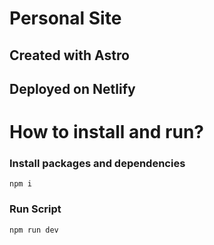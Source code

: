 # Personal Site 
## Created with Astro
## Deployed on Netlify

# How to install and run?

### Install packages and dependencies
```fish
npm i
```
### Run Script
```fish
npm run dev
```
